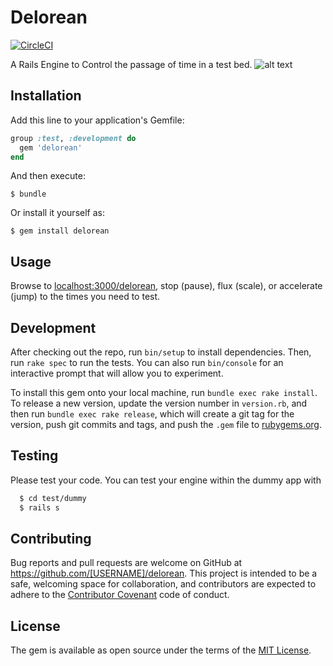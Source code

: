 # Delorean
[![CircleCI](https://circleci.com/gh/GetTerminus/delorean-rails.svg?style=svg)](https://circleci.com/gh/GetTerminus/delorean-rails)

A Rails Engine to Control the passage of time in a test bed.
![alt text](http://i.giphy.com/UTKINn9rjA2mQ.gif "Delorean")
## Installation

Add this line to your application's Gemfile:

```ruby
group :test, :development do
  gem 'delorean'
end
```

And then execute:

    $ bundle

Or install it yourself as:

    $ gem install delorean

## Usage

Browse to [localhost:3000/delorean](http://localhost:3000/delorean), stop (pause),
flux (scale), or accelerate (jump) to the times you need to test.

## Development

After checking out the repo, run `bin/setup` to install dependencies. Then, run `rake spec` to run the tests. You can also run `bin/console` for an interactive prompt that will allow you to experiment.

To install this gem onto your local machine, run `bundle exec rake install`. To release a new version, update the version number in `version.rb`, and then run `bundle exec rake release`, which will create a git tag for the version, push git commits and tags, and push the `.gem` file to [rubygems.org](https://rubygems.org).

## Testing

Please test your code. You can test your engine within the dummy app with
```bash
  $ cd test/dummy
  $ rails s
```

## Contributing

Bug reports and pull requests are welcome on GitHub at https://github.com/[USERNAME]/delorean. This project is intended to be a safe, welcoming space for collaboration, and contributors are expected to adhere to the [Contributor Covenant](http://contributor-covenant.org) code of conduct.


## License

The gem is available as open source under the terms of the [MIT License](http://opensource.org/licenses/MIT).
